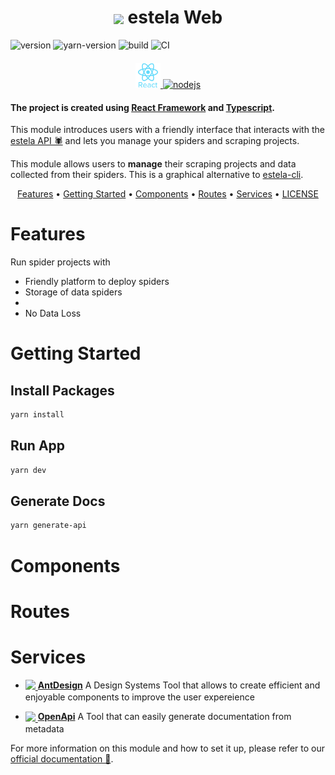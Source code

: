 <h1 align="center">
    <span>
        <img width="38" style="vertical-align: middle" src="https://cdn-icons-png.flaticon.com/512/1078/1078191.png">
    </span>
    estela Web
</h1>

![version](https://img.shields.io/badge/version-0.1-blue)
![yarn-version](https://img.shields.io/badge/yarn-v1.22.19-blue)
![build](https://img.shields.io/badge/build-passing-brightgreen)
![CI](https://github.com/eslint/eslint/workflows/CI/badge.svg)

<p align="center" style="margin-top: 20px">
  <a href="https://reactjs.org/" target="_blank" rel="noreferrer"> <img src="https://raw.githubusercontent.com/devicons/devicon/master/icons/react/react-original-wordmark.svg" alt="react" width="40" height="40"/> </a>
  <a href="https://nodejs.org/" target="_blank" rel="noreferrer"> <img src="https://www.vectorlogo.zone/logos/nodejs/nodejs-icon.svg" alt="nodejs" width="40" height="40"/> </a>
</p>

#### The project is created using [React Framework](https://reactjs.org) and [Typescript](https://www.typescriptlang.org). 

This module introduces users with a friendly interface that interacts with the [estela API 🕷](https://github.com/bitmakerla/estela/tree/main/estela-api)  and lets you manage your spiders and scraping projects.

<!-- The module allows users to **CREATE**, **UPDATE** and **DELETE** information and data collected from your spiders. Similar to  but, with an interactive interface. -->

This module allows users to **manage** their scraping projects and data collected from their spiders. This is a graphical alternative to [estela-cli](https://github.com/bitmakerla/estela-cli).

<div align="center">

[Features](https://github.com/bitmakerla/estela/tree/main/estela-web#-getting-started) • 
[Getting Started](https://github.com/bitmakerla/estela/tree/main/estela-web#-getting-started) • 
[Components](https://github.com/bitmakerla/estela/tree/main/estela-web#-components) • 
[Routes](https://github.com/bitmakerla/estela/tree/main/estela-web#-routes) • 
[Services](https://github.com/bitmakerla/estela/tree/main/estela-web#-services) • 
[LICENSE]()

</div>

# Features

Run spider projects with

- Friendly platform to deploy spiders
- Storage of data spiders
- 
- No Data Loss

# Getting Started

## Install Packages
```bash
yarn install
```
## Run App
```bash
yarn dev
```
## Generate Docs
```bash
yarn generate-api
```
# Components

# Routes

# Services

- <span style="vertical-align: middle"><a href="https://github.com/ant.design">
    <img width="20" src="https://gw.alipayobjects.com/zos/rmsportal/KDpgvguMpGfqaHPjicRK.svg">
    </a></span>[**AntDesign**](https://ant.design) A Design Systems Tool that allows to create efficient and enjoyable components to improve the user expereience

- <span style="vertical-align: middle"><a href="https://openapi-generator.tech">
    <img width="20" src="https://user-images.githubusercontent.com/109659/40094839-2bc8f2ee-5897-11e8-8092-583c26e4d0df.png">
    </a></span>[**OpenApi**](https://openapi-generator.tech) A Tool that can easily generate documentation from metadata

<!-- - <span style="vertical-align: middle"><a href="https://www.typescriptlang.org">
    <img width="20" src="https://upload.wikimedia.org/wikipedia/commons/4/4c/Typescript_logo_2020.svg">
    </a></span>[**TypeScript**](https://www.typescriptlang.org) A Strongly **Typed** Programming Language -->

For more information on this module and how to set it up, please refer to our [official documentation 📂](https://bitmaker.la/docs/bitmaker-cloud/web.html).
